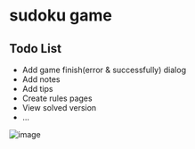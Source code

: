 # sudoku game

## Todo List 
 - Add game finish(error & successfully) dialog 
 - Add notes
 - Add tips
 - Create rules pages
 - View solved version
 - ...


![image](https://github.com/ksixen/sudoku/assets/38946653/195dbf8b-69a5-40b0-af73-a6d8e3cf7442)

